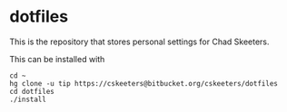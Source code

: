 dotfiles
========

This is the repository that stores personal settings for Chad Skeeters.

This can be installed with

    cd ~
    hg clone -u tip https://cskeeters@bitbucket.org/cskeeters/dotfiles
    cd dotfiles
    ./install
